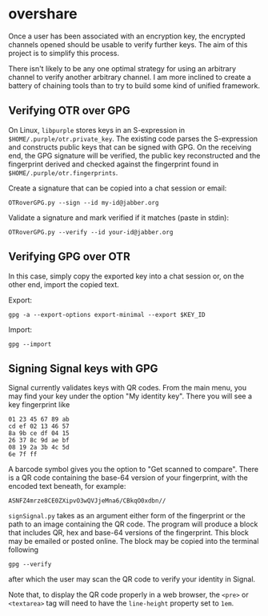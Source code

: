 overshare
=========

Once a user has been associated with an encryption key, the encrypted channels
opened should be usable to verify further keys. The aim of this project is to
simplify this process.

There isn't likely to be any one optimal strategy for using an arbitrary
channel to verify another arbitrary channel. I am more inclined to create a
battery of chaining tools than to try to build some kind of unified framework.

Verifying OTR over GPG
----------------------
On Linux, `libpurple` stores keys in an S-expression in
`$HOME/.purple/otr.private_key`. The existing code parses the S-expression and
constructs public keys that can be signed with GPG. On the receiving end, the
GPG signature will be verified, the public key reconstructed and the
fingerprint derived and checked against the fingerprint found in
`$HOME/.purple/otr.fingerprints`.

Create a signature that can be copied into a chat session or email:

    OTRoverGPG.py --sign --id my-id@jabber.org

Validate a signature and mark verified if it matches (paste in stdin):

    OTRoverGPG.py --verify --id your-id@jabber.org


Verifying GPG over OTR
----------------------
In this case, simply copy the exported key into a chat session or, on the other
end, import the copied text.

Export:

    gpg -a --export-options export-minimal --export $KEY_ID

Import:

    gpg --import


Signing Signal keys with GPG
--------------------------------
Signal currently validates keys with QR codes. From the main menu, you may
find your key under the option "My identity key". There you will see a key
fingerprint like

    01 23 45 67 89 ab
    cd ef 02 13 46 57
    8a 9b ce df 04 15
    26 37 8c 9d ae bf
    08 19 2a 3b 4c 5d
    6e 7f ff

A barcode symbol gives you the option to "Get scanned to compare". There is a
QR code containing the base-64 version of your fingerprint, with the encoded
text beneath, for example:

    ASNFZ4mrze8CE0ZXipvO3wQVJjeMna6/CBkqO0xdbn//

`signSignal.py` takes as an argument either form of the fingerprint or the
path to an image containing the QR code. The program will produce a block that
includes QR, hex and base-64 versions of the fingerprint. This block may be
emailed or posted online. The block may be copied into the terminal following

    gpg --verify

after which the user may scan the QR code to verify your identity in Signal.

Note that, to display the QR code properly in a web browser, the `<pre>` or
`<textarea>` tag will need to have the `line-height` property set to `1em`.
